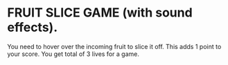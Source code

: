 # FRUIT SLICE GAME (with sound effects).

You need to hover over the incoming fruit to slice it off.
This adds 1 point to your score. 
You get total of 3 lives for a game.
